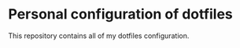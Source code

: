 Personal configuration of dotfiles
===============================

This repository contains all of my dotfiles configuration.
